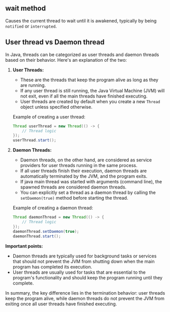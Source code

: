 

## wait method

Causes the current thread to wait until it is awakened, typically by being `notified` or `interrupted`.

## User thread vs Daemon thread

In Java, threads can be categorized as user threads and daemon threads based on their behavior. Here's an explanation of the two:

1. **User Threads:**
   - These are the threads that keep the program alive as long as they are running.
   - If any user thread is still running, the Java Virtual Machine (JVM) will not exit, even if all the main threads have finished executing.
   - User threads are created by default when you create a new `Thread` object unless specified otherwise.

   Example of creating a user thread:
   ```java
   Thread userThread = new Thread(() -> {
       // Thread logic
   });
   userThread.start();
   ```

2. **Daemon Threads:**
   - Daemon threads, on the other hand, are considered as service providers for user threads running in the same process.
   - If all user threads finish their execution, daemon threads are automatically terminated by the JVM, and the program exits.
   - If java main thread was started with arguments (command line), the spawned threads are considered daemon threads.
   - You can explicitly set a thread as a daemon thread by calling the `setDaemon(true)` method before starting the thread.

   Example of creating a daemon thread:
   ```java
   Thread daemonThread = new Thread(() -> {
       // Thread logic
   });
   daemonThread.setDaemon(true);
   daemonThread.start();
   ```

**Important points:**
- Daemon threads are typically used for background tasks or services that should not prevent the JVM from shutting down when the main program has completed its execution.
- User threads are usually used for tasks that are essential to the program's functionality and should keep the program running until they complete.

In summary, the key difference lies in the termination behavior: user threads keep the program alive, while daemon threads do not prevent the JVM from exiting once all user threads have finished executing.

